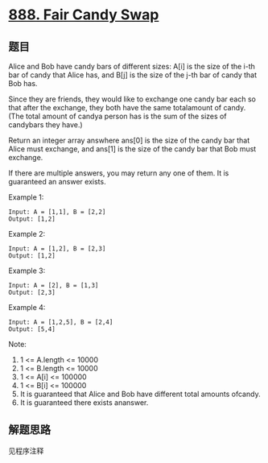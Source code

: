 # [888. Fair Candy Swap](https://leetcode-cn.com/problems/fair-candy-swap/)

## 题目

Alice and Bob have candy bars of different sizes: A[i] is the size of the i-th bar of candy that Alice has, and B[j] is the size of the j-th bar of candy that Bob has.

Since they are friends, they would like to exchange one candy bar each so that after the exchange, they both have the same totalamount of candy. (The total amount of candya person has is the sum of the sizes of candybars they have.)

Return an integer array answhere ans[0] is the size of the candy bar that Alice must exchange, and ans[1] is the size of the candy bar that Bob must exchange.

If there are multiple answers, you may return any one of them. It is guaranteed an answer exists.

Example 1:

```text
Input: A = [1,1], B = [2,2]
Output: [1,2]
```

Example 2:

```text
Input: A = [1,2], B = [2,3]
Output: [1,2]
```

Example 3:

```text
Input: A = [2], B = [1,3]
Output: [2,3]
```

Example 4:

```text
Input: A = [1,2,5], B = [2,4]
Output: [5,4]
```

Note:

1. 1 <= A.length <= 10000
1. 1 <= B.length <= 10000
1. 1 <= A[i] <= 100000
1. 1 <= B[i] <= 100000
1. It is guaranteed that Alice and Bob have different total amounts ofcandy.
1. It is guaranteed there exists ananswer.

## 解题思路

见程序注释
